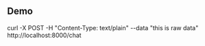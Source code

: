 
## Demo
curl -X POST -H "Content-Type: text/plain" --data "this is raw data" http://localhost:8000/chat
